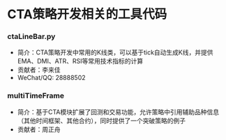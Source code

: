 # CTA策略开发相关的工具代码

### ctaLineBar.py
* 简介：CTA策略开发中常用的K线类，可以基于tick自动生成K线，并提供EMA、DMI、ATR、RSI等常用技术指标的计算
* 贡献者：李来佳
* WeChat/QQ: 28888502

### multiTimeFrame
* 简介：基于CTA模块扩展了回测和交易功能，允许策略中引用辅助品种信息（其他时间框架、其他合约），同时提供了一个突破策略的例子
* 贡献者：周正舟
